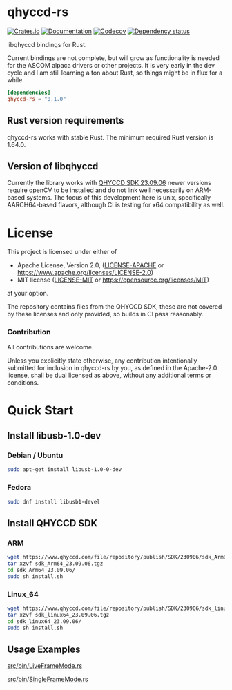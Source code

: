 # qhyccd-rs
[![Crates.io](https://img.shields.io/crates/v/qhyccd-rs.svg)](https://crates.io/crates/qhyccd-rs)
[![Documentation](https://docs.rs/qhyccd-rs/badge.svg)](https://docs.rs/qhyccd-rs/)
[![Codecov](https://codecov.io/github/ivonnyssen/qhyccd-rs/coverage.svg?branch=main)](https://codecov.io/gh/ivonnyssen/qhyccd-rs)
[![Dependency status](https://deps.rs/repo/github/ivonnyssen/qhyccd-rs/status.svg)](https://deps.rs/repo/github/ivonnyssen/qhyccd-rs)

libqhyccd bindings for Rust.

Current bindings are not complete, but will grow as functionality is needed for the ASCOM alpaca drivers or other projects. It is very early in the dev cycle and I am still learning a ton about Rust, so things might be in flux for a while.

```toml
[dependencies]
qhyccd-rs = "0.1.0"
```

## Rust version requirements

qhyccd-rs works with stable Rust. The minimum required Rust version is 1.64.0.

## Version of libqhyccd

Currently the library works with  [QHYCCD SDK 23.09.06](https://www.qhyccd.com/html/prepub/log_en.html#!log_en.md#23.09.06) newer versions require openCV to be installed and do not link well necessarily on ARM-based systems. The focus of this development here is unix, specifically AARCH64-based flavors, although CI is testing for x64 compatibility as well.

# License

This project is licensed under either of

 * Apache License, Version 2.0, ([LICENSE-APACHE](LICENSE-APACHE) or
   https://www.apache.org/licenses/LICENSE-2.0)
 * MIT license ([LICENSE-MIT](LICENSE-MIT) or
   https://opensource.org/licenses/MIT)

at your option.

The repository contains files from the QHYCCD SDK, these are not covered by these licenses and only provided, so builds in CI pass reasonably.

### Contribution

All contributions are welcome.

Unless you explicitly state otherwise, any contribution intentionally submitted
for inclusion in qhyccd-rs by you, as defined in the Apache-2.0 license, shall be
dual licensed as above, without any additional terms or conditions.

# Quick Start

## Install libusb-1.0-dev 

### Debian / Ubuntu
```sh
sudo apt-get install libusb-1.0-0-dev
```

### Fedora
```sh
sudo dnf install libusb1-devel
```

## Install QHYCCD SDK

### ARM
```sh
wget https://www.qhyccd.com/file/repository/publish/SDK/230906/sdk_Arm64_23.09.06.tgz
tar xzvf sdk_Arm64_23.09.06.tgz 
cd sdk_Arm64_23.09.06/
sudo sh install.sh 
```

### Linux_64
```sh
wget https://www.qhyccd.com/file/repository/publish/SDK/230906/sdk_linux64_23.09.06.tgz
tar xzvf sdk_linux64_23.09.06.tgz
cd sdk_linux64_23.09.06/
sudo sh install.sh 
```

## Usage Examples
[src/bin/LiveFrameMode.rs](https://github.com/ivonnyssen/qhyccd-rs/blob/main/src/bin/LiveFrameMode.rs)

[src/bin/SingleFrameMode.rs](https://github.com/ivonnyssen/qhyccd-rs/blob/main/src/bin/SingleFrameMode.rs)
